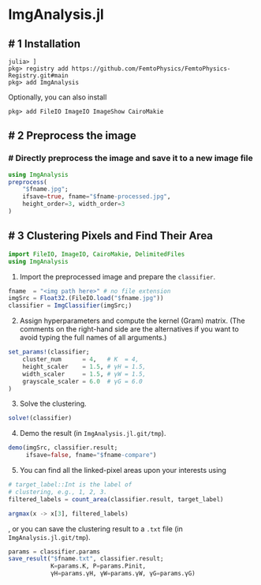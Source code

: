 # ImgAnalysis.jl

## # 1 Installation

```
julia> ]
pkg> registry add https://github.com/FemtoPhysics/FemtoPhysics-Registry.git#main
pkg> add ImgAnalysis
```

Optionally, you can also install

```
pkg> add FileIO ImageIO ImageShow CairoMakie
```

## # 2 Preprocess the image

### # Directly preprocess the image and save it to a new image file

```julia
using ImgAnalysis
preprocess(
    "$fname.jpg";
    ifsave=true, fname="$fname-processed.jpg",
    height_order=3, width_order=3
)
```

## # 3 Clustering Pixels and Find Their Area

```julia
import FileIO, ImageIO, CairoMakie, DelimitedFiles
using ImgAnalysis
```

1. Import the preprocessed image and prepare the `classifier`.
```julia
fname  = "<img path here>" # no file extension
imgSrc = Float32.(FileIO.load("$fname.jpg"))
classifier = ImgClassifier(imgSrc;)
```

2. Assign hyperparameters and compute the kernel (Gram) matrix. (The comments  on the right-hand side are the alternatives if you want to avoid typing the full names of all arguments.)
```julia
set_params!(classifier;
    cluster_num      = 4,   # K  = 4,
    height_scaler    = 1.5, # γH = 1.5,
    width_scaler     = 1.5, # γW = 1.5,
    grayscale_scaler = 6.0  # γG = 6.0
)
```

3. Solve the clustering.
```julia
solve!(classifier)
```

4. Demo the result (in `ImgAnalysis.jl.git/tmp`).
```julia
demo(imgSrc, classifier.result;
     ifsave=false, fname="$fname-compare")
```

5. You can find all the linked-pixel areas upon your interests using
```julia
# target_label::Int is the label of
# clustering, e.g., 1, 2, 3.
filtered_labels = count_area(classifier.result, target_label)

argmax(x -> x[3], filtered_labels)
```

, or you can save the clustering result to a `.txt` file  (in `ImgAnalysis.jl.git/tmp`).
```julia
params = classifier.params
save_result("$fname.txt", classifier.result;
            K=params.K, P=params.Pinit,
            γH=params.γH, γW=params.γW, γG=params.γG)
```
